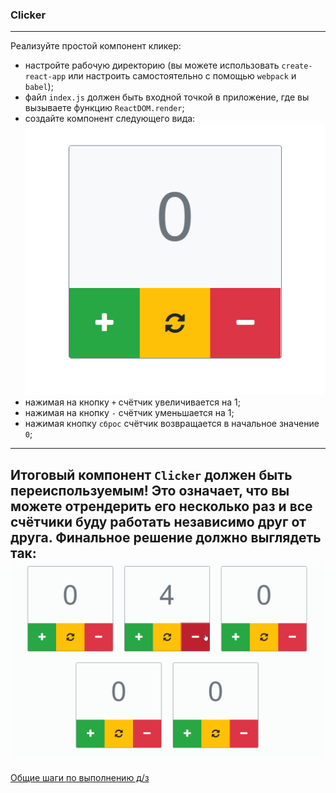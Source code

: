### Clicker
---
Реализуйте простой компонент кликер:

- настройте рабочую директорию (вы можете использовать `create-react-app` или настроить самостоятельно с помощью `webpack` и `babel`);
- файл `index.js` должен быть входной точкой в приложение, где вы вызываете функцию `ReactDOM.render`;
- создайте компонент следующего вида: 
![Clicker](./clicker.png) 
- нажимая на кнопку `+` счётчик увеличивается на 1;
- нажимая на кнопку `-` счётчик уменьшается на 1;
- нажимая кнопку `сброс` счётчик возвращается в начальное значение `0`;
---
Итоговый компонент `Clicker` должен быть переиспользуемым! Это означает, что вы можете отрендерить его несколько раз и все счётчики буду работать независимо друг от друга.
Финальное решение должно выглядеть так:
![Final example](./homework-1.gif)
---
[Общие шаги по выполнению д/з](../homework-guidelines.md)
